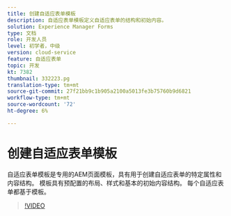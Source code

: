 ```yaml
---
title: 创建自适应表单模板
description: 自适应表单模板定义自适应表单的结构和初始内容。
solution: Experience Manager Forms
type: 文档
role: 开发人员
level: 初学者，中级
version: cloud-service
feature: 自适应表单
topic: 开发
kt: 7382
thumbnail: 332223.pg
translation-type: tm+mt
source-git-commit: 27f21bb9c1b905a2100a5013fe3b75760b9d6821
workflow-type: tm+mt
source-wordcount: '72'
ht-degree: 6%

---
```



# 创建自适应表单模板

自适应表单模板是专用的AEM页面模板，具有用于创建自适应表单的特定属性和内容结构。 模板具有预配置的布局、样式和基本的初始内容结构。 每个自适应表单都基于模板。

>[!VIDEO](https://video.tv.adobe.com/v/332223?quality=12&learn=on)

